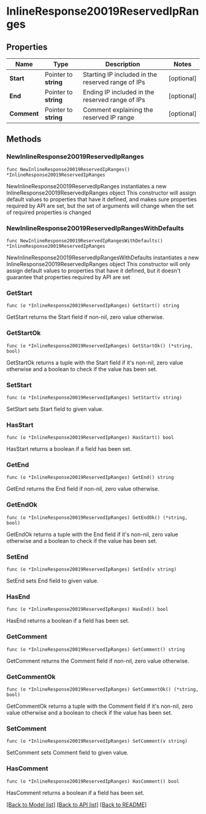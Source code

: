 # InlineResponse20019ReservedIpRanges

## Properties

Name | Type | Description | Notes
------------ | ------------- | ------------- | -------------
**Start** | Pointer to **string** | Starting IP included in the reserved range of IPs | [optional] 
**End** | Pointer to **string** | Ending IP included in the reserved range of IPs | [optional] 
**Comment** | Pointer to **string** | Comment explaining the reserved IP range | [optional] 

## Methods

### NewInlineResponse20019ReservedIpRanges

`func NewInlineResponse20019ReservedIpRanges() *InlineResponse20019ReservedIpRanges`

NewInlineResponse20019ReservedIpRanges instantiates a new InlineResponse20019ReservedIpRanges object
This constructor will assign default values to properties that have it defined,
and makes sure properties required by API are set, but the set of arguments
will change when the set of required properties is changed

### NewInlineResponse20019ReservedIpRangesWithDefaults

`func NewInlineResponse20019ReservedIpRangesWithDefaults() *InlineResponse20019ReservedIpRanges`

NewInlineResponse20019ReservedIpRangesWithDefaults instantiates a new InlineResponse20019ReservedIpRanges object
This constructor will only assign default values to properties that have it defined,
but it doesn't guarantee that properties required by API are set

### GetStart

`func (o *InlineResponse20019ReservedIpRanges) GetStart() string`

GetStart returns the Start field if non-nil, zero value otherwise.

### GetStartOk

`func (o *InlineResponse20019ReservedIpRanges) GetStartOk() (*string, bool)`

GetStartOk returns a tuple with the Start field if it's non-nil, zero value otherwise
and a boolean to check if the value has been set.

### SetStart

`func (o *InlineResponse20019ReservedIpRanges) SetStart(v string)`

SetStart sets Start field to given value.

### HasStart

`func (o *InlineResponse20019ReservedIpRanges) HasStart() bool`

HasStart returns a boolean if a field has been set.

### GetEnd

`func (o *InlineResponse20019ReservedIpRanges) GetEnd() string`

GetEnd returns the End field if non-nil, zero value otherwise.

### GetEndOk

`func (o *InlineResponse20019ReservedIpRanges) GetEndOk() (*string, bool)`

GetEndOk returns a tuple with the End field if it's non-nil, zero value otherwise
and a boolean to check if the value has been set.

### SetEnd

`func (o *InlineResponse20019ReservedIpRanges) SetEnd(v string)`

SetEnd sets End field to given value.

### HasEnd

`func (o *InlineResponse20019ReservedIpRanges) HasEnd() bool`

HasEnd returns a boolean if a field has been set.

### GetComment

`func (o *InlineResponse20019ReservedIpRanges) GetComment() string`

GetComment returns the Comment field if non-nil, zero value otherwise.

### GetCommentOk

`func (o *InlineResponse20019ReservedIpRanges) GetCommentOk() (*string, bool)`

GetCommentOk returns a tuple with the Comment field if it's non-nil, zero value otherwise
and a boolean to check if the value has been set.

### SetComment

`func (o *InlineResponse20019ReservedIpRanges) SetComment(v string)`

SetComment sets Comment field to given value.

### HasComment

`func (o *InlineResponse20019ReservedIpRanges) HasComment() bool`

HasComment returns a boolean if a field has been set.


[[Back to Model list]](../README.md#documentation-for-models) [[Back to API list]](../README.md#documentation-for-api-endpoints) [[Back to README]](../README.md)


